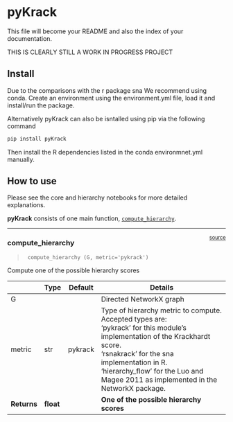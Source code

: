# pyKrack

<!-- WARNING: THIS FILE WAS AUTOGENERATED! DO NOT EDIT! -->

This file will become your README and also the index of your
documentation.

THIS IS CLEARLY STILL A WORK IN PROGRESS PROJECT

## Install

Due to the comparisons with the r package sna We recommend using conda.
Create an environment using the environment.yml file, load it and
install/run the package.

Alternatively pyKrack can also be isntalled using pip via the following
command

``` sh
pip install pyKrack
```

Then install the R dependencies listed in the conda environmnet.yml
manually.

## How to use

Please see the core and hierarchy notebooks for more detailed
explanations.

**pyKrack** consists of one main function,
[`compute_hierarchy`](https://FerranC96.github.io/pykrack/hierarchy.html#compute_hierarchy).

------------------------------------------------------------------------

<a
href="https://github.com/FerranC96/pykrack/blob/main/pykrack/hierarchy.py#LNone"
target="_blank" style="float:right; font-size:smaller">source</a>

### compute_hierarchy

>      compute_hierarchy (G, metric='pykrack')

Compute one of the possible hierarchy scores

|             | **Type**  | **Default** | **Details**                                                                                                                                                                                                                                                            |
|-------------|-----------|-------------|------------------------------------------------------------------------------------------------------------------------------------------------------------------------------------------------------------------------------------------------------------------------|
| G           |           |             | Directed NetworkX graph                                                                                                                                                                                                                                                |
| metric      | str       | pykrack     | Type of hierarchy metric to compute. Accepted types are:<br>‘pykrack’ for this module’s implementation of the Krackhardt score.<br>‘rsnakrack’ for the sna implementation in R.<br>‘hierarchy_flow’ for the Luo and Magee 2011 as implemented in the NetworkX package. |
| **Returns** | **float** |             | **One of the possible hierarchy scores**                                                                                                                                                                                                                               |
